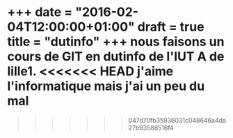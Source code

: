 +++
date = "2016-02-04T12:00:00+01:00"
draft = true
title = "dutinfo"
+++
nous faisons un cours de GIT en dutinfo de l'IUT A de lille1.
<<<<<<< HEAD
j'aime l'informatique mais j'ai un peu du mal
=======

>>>>>>> 047d70fb35936031c048646a4da27b93588516f4

